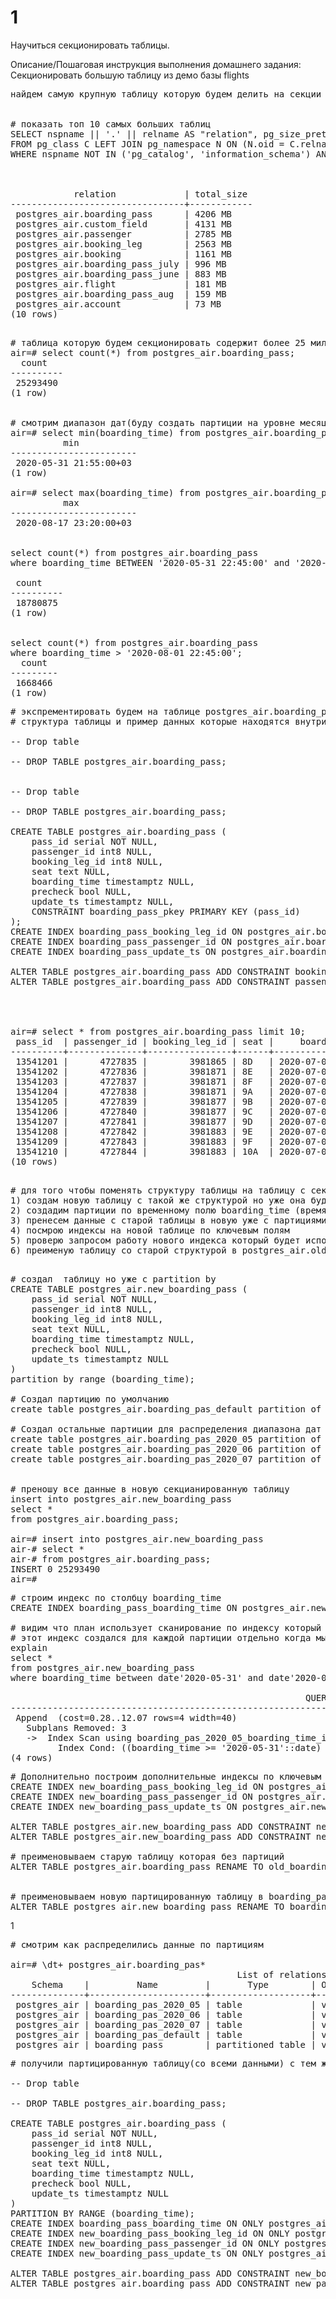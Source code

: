 # 1

Научиться секционировать таблицы.

Описание/Пошаговая инструкция выполнения домашнего задания:
Секционировать большую таблицу из демо базы flights


<pre>
найдем самую крупную таблицу которую будем делить на секции


# показать топ 10 самых больших таблиц
SELECT nspname || '.' || relname AS "relation", pg_size_pretty(pg_total_relation_size(C.oid)) AS "total_size"
FROM pg_class C LEFT JOIN pg_namespace N ON (N.oid = C.relnamespace)
WHERE nspname NOT IN ('pg_catalog', 'information_schema') AND C.relkind <> 'i' AND nspname !~ '^pg_toast' ORDER BY pg_total_relation_size(C.oid) DESC LIMIT 10;



            relation             | total_size
---------------------------------+------------
 postgres_air.boarding_pass      | 4206 MB
 postgres_air.custom_field       | 4131 MB
 postgres_air.passenger          | 2785 MB
 postgres_air.booking_leg        | 2563 MB
 postgres_air.booking            | 1161 MB
 postgres_air.boarding_pass_july | 996 MB
 postgres_air.boarding_pass_june | 883 MB
 postgres_air.flight             | 181 MB
 postgres_air.boarding_pass_aug  | 159 MB
 postgres_air.account            | 73 MB
(10 rows)

</pre>

<pre>
# таблица которую будем секционировать содержит более 25 миллионов срок
air=# select count(*) from postgres_air.boarding_pass;
  count
----------
 25293490
(1 row)


# смотрим диапазон дат(буду создать партиции на уровне месяца 05-й, 06-й, 07 и 08)
air=# select min(boarding_time) from postgres_air.boarding_pass;
          min
------------------------
 2020-05-31 21:55:00+03
(1 row)

air=# select max(boarding_time) from postgres_air.boarding_pass;
          max
------------------------
 2020-08-17 23:20:00+03


select count(*) from postgres_air.boarding_pass
where boarding_time BETWEEN '2020-05-31 22:45:00' and '2020-07-20 22:45:00'

 count
----------
 18780875
(1 row)


select count(*) from postgres_air.boarding_pass
where boarding_time > '2020-08-01 22:45:00';
  count
---------
 1668466
(1 row)
</pre>


<pre>
# экспрементировать будем на таблице postgres_air.boarding_pass   ( посадочные талоны)
# структура таблицы и пример данных которые находятся внутри таблицы 

-- Drop table

-- DROP TABLE postgres_air.boarding_pass;


-- Drop table

-- DROP TABLE postgres_air.boarding_pass;

CREATE TABLE postgres_air.boarding_pass (
	pass_id serial NOT NULL,
	passenger_id int8 NULL,
	booking_leg_id int8 NULL,
	seat text NULL,
	boarding_time timestamptz NULL,
	precheck bool NULL,
	update_ts timestamptz NULL,
	CONSTRAINT boarding_pass_pkey PRIMARY KEY (pass_id)
);
CREATE INDEX boarding_pass_booking_leg_id ON postgres_air.boarding_pass USING btree (booking_leg_id);
CREATE INDEX boarding_pass_passenger_id ON postgres_air.boarding_pass USING btree (passenger_id);
CREATE INDEX boarding_pass_update_ts ON postgres_air.boarding_pass USING btree (update_ts);

ALTER TABLE postgres_air.boarding_pass ADD CONSTRAINT booking_leg_id_fk FOREIGN KEY (booking_leg_id) REFERENCES postgres_air.booking_leg(booking_leg_id);
ALTER TABLE postgres_air.boarding_pass ADD CONSTRAINT passenger_id_fk FOREIGN KEY (passenger_id) REFERENCES postgres_air.passenger(passenger_id);




air=# select * from postgres_air.boarding_pass limit 10;
 pass_id  | passenger_id | booking_leg_id | seat |     boarding_time      | precheck |           update_ts
----------+--------------+----------------+------+------------------------+----------+-------------------------------
 13541201 |      4727835 |        3981865 | 8D   | 2020-07-07 21:20:00+03 | t        | 2020-07-07 15:21:17.947468+03
 13541202 |      4727836 |        3981871 | 8E   | 2020-07-07 21:20:00+03 | t        | 2020-07-07 16:21:28.164328+03
 13541203 |      4727837 |        3981871 | 8F   | 2020-07-07 21:20:00+03 | f        | 2020-07-07 16:08:30.633565+03
 13541204 |      4727838 |        3981871 | 9A   | 2020-07-07 21:20:00+03 | t        | 2020-07-07 13:06:27.979845+03
 13541205 |      4727839 |        3981877 | 9B   | 2020-07-07 21:20:00+03 | t        | 2020-07-07 10:47:09.547626+03
 13541206 |      4727840 |        3981877 | 9C   | 2020-07-07 21:20:00+03 | f        | 2020-07-07 12:29:07.387354+03
 13541207 |      4727841 |        3981877 | 9D   | 2020-07-07 21:20:00+03 | f        | 2020-07-07 10:06:58.346376+03
 13541208 |      4727842 |        3981883 | 9E   | 2020-07-07 21:20:00+03 | t        | 2020-07-07 16:45:43.779094+03
 13541209 |      4727843 |        3981883 | 9F   | 2020-07-07 21:20:00+03 | f        | 2020-07-07 14:00:31.625301+03
 13541210 |      4727844 |        3981883 | 10A  | 2020-07-07 21:20:00+03 | f        | 2020-07-07 18:09:59.853194+03
(10 rows)

</pre>




<pre>
# для того чтобы поменять структуру таблицы на таблицу с секционированием  
1) создам новую таблицу с такой же структурой но уже она будет секционированная
2) создадим партиции по временному полю boarding_time (время посадки)
3) пренесем данные с старой таблицы в новую уже с партициями
4) посмрою индексы на новой таблице по ключевым полям
5) проверю запросом работу нового индекса который будет использоваться для определенной партиции 
6) преименую таблицу со старой структурой в postgres_air.old_boarding_pass  премеиную таблицу с партициями  в postgres_air.boarding_pass 

</pre>



<pre>
# создал  таблицу но уже с partition by
CREATE TABLE postgres_air.new_boarding_pass (
	pass_id serial NOT NULL,
	passenger_id int8 NULL,
	booking_leg_id int8 NULL,
	seat text NULL,
	boarding_time timestamptz NULL,
	precheck bool NULL,
	update_ts timestamptz NULL
)
partition by range (boarding_time);

# Создал партицию по умолчанию
create table postgres_air.boarding_pas_default partition of postgres_air.new_boarding_pass default;

# Создал остальные партиции для распределения диапазона дат
create table postgres_air.boarding_pas_2020_05 partition of postgres_air.new_boarding_pass for values from ('2020-05-01') to ('2020-06-01');
create table postgres_air.boarding_pas_2020_06 partition of postgres_air.new_boarding_pass for values from ('2020-06-01') to ('2020-07-01');
create table postgres_air.boarding_pas_2020_07 partition of postgres_air.new_boarding_pass for values from ('2020-07-01') to ('2020-08-01');


# преношу все данные в новую секцианированную таблицу
insert into postgres_air.new_boarding_pass
select *
from postgres_air.boarding_pass;

air=# insert into postgres_air.new_boarding_pass
air-# select *
air-# from postgres_air.boarding_pass;
INSERT 0 25293490
air=#
</pre>

<pre>
# строим индекс по столбцу boarding_time
CREATE INDEX boarding_pass_boarding_time ON postgres_air.new_boarding_pass USING btree (boarding_time);

# видим что план использует сканирование по индексу который создал специально для этой конкретной партиции (диапазон даты 05 )
# этот индекс создался для каждой партиции отдельно когда мы сощдавали индекс на главную таблицу
explain
select *
from postgres_air.new_boarding_pass
where boarding_time between date'2020-05-31' and date'2020-06-01' - 1;

                                                        QUERY PLAN
--------------------------------------------------------------------------------------------------------------------------
 Append  (cost=0.28..12.07 rows=4 width=40)
   Subplans Removed: 3
   ->  Index Scan using boarding_pas_2020_05_boarding_time_idx on boarding_pas_2020_05  (cost=0.28..2.90 rows=1 width=40)
         Index Cond: ((boarding_time >= '2020-05-31'::date) AND (boarding_time <= '2020-05-31'::date))
(4 rows)
</pre>



<pre>
# Дополнительно построим дополнительные индексы по ключевым полям и добавим недостающие CONSTRAINT
CREATE INDEX new_boarding_pass_booking_leg_id ON postgres_air.new_boarding_pass USING btree (booking_leg_id);
CREATE INDEX new_boarding_pass_passenger_id ON postgres_air.new_boarding_pass USING btree (passenger_id);
CREATE INDEX new_boarding_pass_update_ts ON postgres_air.new_boarding_pass USING btree (update_ts);

ALTER TABLE postgres_air.new_boarding_pass ADD CONSTRAINT new_booking_leg_id_fk FOREIGN KEY (booking_leg_id) REFERENCES postgres_air.booking_leg(booking_leg_id);
ALTER TABLE postgres_air.new_boarding_pass ADD CONSTRAINT new_passenger_id_fk FOREIGN KEY (passenger_id) REFERENCES postgres_air.passenger(passenger_id);

# преименовываем старую таблицу которая без партиций
ALTER TABLE postgres_air.boarding_pass RENAME TO old_boarding_pass;


# преименовываем новую партицированную таблицу в boarding_pass чтобы не нарушать логику работы приложения
ALTER TABLE postgres_air.new_boarding_pass RENAME TO boarding_pass;
</pre>
1

<pre>
# смотрим как распределились данные по партициям

air=# \dt+ postgres_air.boarding_pas*
                                           List of relations
    Schema    |         Name         |       Type        | Owner  | Persistence |  Size   | Description
--------------+----------------------+-------------------+--------+-------------+---------+-------------
 postgres_air | boarding_pas_2020_05 | table             | vorori | permanent   | 80 kB   |
 postgres_air | boarding_pas_2020_06 | table             | vorori | permanent   | 883 MB  |
 postgres_air | boarding_pas_2020_07 | table             | vorori | permanent   | 996 MB  |
 postgres_air | boarding_pas_default | table             | vorori | permanent   | 159 MB  |
 postgres_air | boarding_pass        | partitioned table | vorori | permanent   | 0 bytes |
</pre>



<pre>
# получили партицированную таблицу(со всеми данными) с тем же именем что и была чтобы не нарушать логику работы приложения

-- Drop table

-- DROP TABLE postgres_air.boarding_pass;

CREATE TABLE postgres_air.boarding_pass (
	pass_id serial NOT NULL,
	passenger_id int8 NULL,
	booking_leg_id int8 NULL,
	seat text NULL,
	boarding_time timestamptz NULL,
	precheck bool NULL,
	update_ts timestamptz NULL
)
PARTITION BY RANGE (boarding_time);
CREATE INDEX boarding_pass_boarding_time ON ONLY postgres_air.boarding_pass USING btree (boarding_time);
CREATE INDEX new_boarding_pass_booking_leg_id ON ONLY postgres_air.boarding_pass USING btree (booking_leg_id);
CREATE INDEX new_boarding_pass_passenger_id ON ONLY postgres_air.boarding_pass USING btree (passenger_id);
CREATE INDEX new_boarding_pass_update_ts ON ONLY postgres_air.boarding_pass USING btree (update_ts);

ALTER TABLE postgres_air.boarding_pass ADD CONSTRAINT new_booking_leg_id_fk FOREIGN KEY (booking_leg_id) REFERENCES postgres_air.booking_leg(booking_leg_id);
ALTER TABLE postgres_air.boarding_pass ADD CONSTRAINT new_passenger_id_fk FOREIGN KEY (passenger_id) REFERENCES postgres_air.passenger(passenger_id);
</pre>






